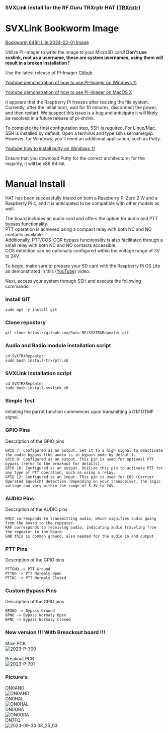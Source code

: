 ### SVXLink install for the RF.Guru TRXrptr HAT ([TRXrptr](https://rf.guru/2023-k-300))

# SVXLink Bookworm Image #

[Bookworm 64Bit Lite 2024-02-01 Image](https://storage.googleapis.com/rf-guru/rpi-images/trxrepeater-2024-02-01.img.gz)

Utilize PI-Imager to write the image to your MicroSD card! **Don't use svxlink, root as a username, these are system usernames, using them will result in a broken installation !**

Use the latest release of PI-Imager [Github](https://github.com/raspberrypi/rpi-imager/releases)

[Youtube demonstration of how to use PI-Imager on Windows 11](https://www.youtube.com/watch?v=mOqekYMIBgU)

[Youtube demonstration of how to use PI-Imager on MacOS X](https://www.youtube.com/watch?v=UeiBUUef2c0)

It appears that the Raspberry Pi freezes after resizing the file system. Currently, after the initial boot, wait for 10 minutes, disconnect the power, and then restart. We suspect this issue is a bug and anticipate it will likely be resolved in a future release of pi-shrink.

To complete the final configuration step, SSH is required. For Linux/Mac, SSH is installed by default. Open a terminal and type ssh username@ip. However, for Windows, you'll need an additional application, such as Putty.

[Youtube how to install putty on Windows 11](https://www.youtube.com/watch?v=ljL4Wvv8XwI)

Ensure that you download Putty for the correct architecture; for the majority, it will be x86 64-bit.

# Manual Install #
HAT has been successfully trialed on both a Raspberry Pi Zero 2 W and a Raspberry Pi 4, and it is anticipated to be compatible with other models as well.

The board includes an audio card and offers the option for audio and PTT bypass functionality.<br> 
PTT operation is achieved using a compact relay with both NC and NO contacts available.<br>
Additionally, PTT/COS-COR bypass functionality is also facilitated through a small relay with both NC and NO contacts accessible.<br>
COS detection can be optionally configured within the voltage range of 3V to 24V.<br>

To begin, make sure to prepare your SD card with the Raspberry Pi OS Lite as demonstrated in this ([YouTube](https://www.youtube.com/watch?v=vxmO_a5WNI8)) video.

Next, access your system through SSH and execute the following commands:

### Install GIT  ###
```console
sudo apt -y install git
```

### Clone repostory ###
```console
git clone https://github.com/Guru-RF/SVXTRXRepeater.git
```

### Audio and Radio module installation script ###
```console
cd SVXTRXRepeater
sudo bash install-trxrptr.sh 
```

### SVXLink installation script ###
```console
cd SVXTRXRepeater
sudo bash install-svxlink.sh
```

### Simple Test ###
Initiating the parrot function commences upon transmitting a D1# DTMF signal.

### GPIO Pins
Description of the GPIO pins
```text
GPIO 7: Configured as an output. Set it to a high signal to deactivate the audio bypass (the audio is in bypass mode by default).
GPIO 8: Configured as an output. This pin is used for optional PTT bypass (refer to the breakout for details).
GPIO 16: Configured as an output. Utilize this pin to activate PTT for any type of PTT operation, such as using a relay.
GPIO 12: Configured as an input. This pin is used for COS (Carrier Operated Squelch) detection. Depending on your transceiver, the logic voltage can vary within the range of 3.3V to 24V.
```

### AUDIO Pins
Description of the AUDIO pins
```text
RMIC corresponds to transmitting audio, which signifies audio going from the board to the repeater.
RAF corresponds to receiving audio, indicating audio traveling from the repeater to the board.
GND this is common ground, also needed for the audio in and output
```

### PTT Pins
Description of the GPIO pins
```text
PTTGND -> PTT Ground
PTTNO -> PTT Normaly Open
PTTNC -> PTT Normaly Closed
```

### Custom Bypass Pins
Description of the GPIO pins
```text
BPGND -> Bypass Ground
BPNO -> Bypass Normaly Open
BPNC -> Bypass Normaly Closed
```

### New version !!! With Breackout board !!!
Main PCB<br>
![2023-P-300](https://github.com/Guru-RF/SVXTRXRepeater/assets/1251767/e0743816-b0c8-4d0a-b733-5f92b0fabddf)

Breakout PCB<br>
![2023-P-701](https://github.com/Guru-RF/SVXTRXRepeater/assets/1251767/e74a9b6c-e917-4b19-8878-a2fa0503e364)

### Picture's ###

ON0AND<br>![ON0AND](https://github.com/Guru-RF/SVXTRXRepeater/assets/1251767/ae8500d2-dcf4-4cf3-8188-8b11269a3f90)<br>
ON0HAL<br>![ON0HAL](https://github.com/Guru-RF/SVXTRXRepeater/assets/1251767/7f9c5074-71b5-40aa-8375-b926f5b23b90)<br>
ON0ORA<br>![ON0ORA](https://github.com/Guru-RF/SVXTRXRepeater/assets/1251767/10086ad7-3edd-46fc-9fe0-11c2d8879e82)<br>
ON7FQ<br>![2023-09-30 08_25_03](https://github.com/Guru-RF/SVXTRXRepeater/assets/1251767/eabed06b-c7f1-4acc-a168-5d68c663fa6c)<br>

